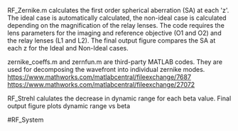 RF_Zernike.m calculates the first order spherical aberration (SA) at each 'z'.
The ideal case is automatically calculated, the non-ideal case is calculated depending on the magnification of the relay lenses.
The code requires the lens parameters for the imaging and reference objective (O1 and O2) and the relay lenses (L1 and L2).
The final output figure compares the SA at each z for the Ideal and Non-Ideal cases.

zernike_coeffs.m and zernfun.m are third-party MATLAB codes.
They are used for decomposing the wavefront into individual zernike modes. 
https://www.mathworks.com/matlabcentral/fileexchange/7687
https://www.mathworks.com/matlabcentral/fileexchange/27072

RF_Strehl calulates the decrease in dynamic range for each beta value. Final output figure plots dynamic range vs beta

#RF_System
